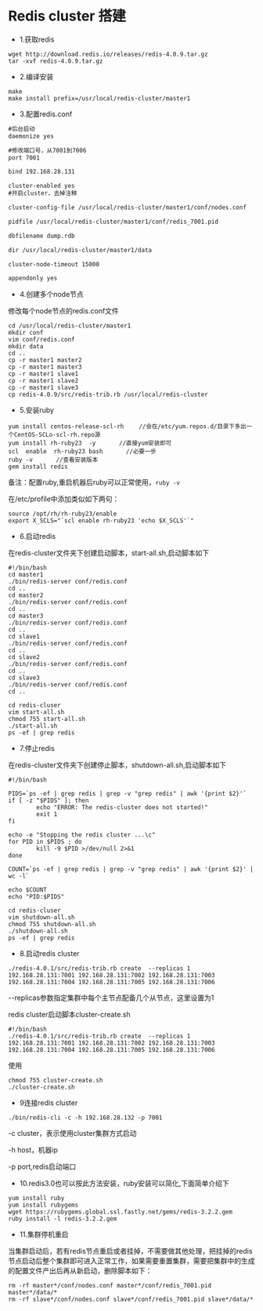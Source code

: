 # Redis cluster 搭建
- 1.获取redis
``` shell
wget http://download.redis.io/releases/redis-4.0.9.tar.gz
tar -xvf redis-4.0.9.tar.gz
```

- 2.编译安装
```shell
make 
make install prefix=/usr/local/redis-cluster/master1
```

- 3.配置redis.conf
```xml
#后台启动
daemonize yes

#修改端口号，从7001到7006
port 7001

bind 192.168.28.131

cluster-enabled yes
#开启cluster，去掉注释

cluster-config-file /usr/local/redis-cluster/master1/conf/nodes.conf

pidfile /usr/local/redis-cluster/master1/conf/redis_7001.pid

dbfilename dump.rdb

dir /usr/local/redis-cluster/master1/data

cluster-node-timeout 15000

appendonly yes
```

- 4.创建多个node节点

修改每个node节点的redis.conf文件
```shell
cd /usr/local/redis-cluster/master1
mkdir conf
vim conf/redis.conf
mkdir data
cd ..
cp -r master1 master2
cp -r master1 master3
cp -r master1 slave1
cp -r master1 slave2
cp -r master1 slave3
cp redis-4.0.9/src/redis-trib.rb /usr/local/redis-cluster
```

- 5.安装ruby
```shell
yum install centos-release-scl-rh 　　//会在/etc/yum.repos.d/目录下多出一个CentOS-SCLo-scl-rh.repo源
yum install rh-ruby23  -y　　　　//直接yum安装即可
scl  enable  rh-ruby23 bash　　　　//必要一步
ruby -v　　　　//查看安装版本
gem install redis
```
备注：配置ruby,重启机器后ruby可以正常使用，`ruby -v`

在/etc/profile中添加类似如下两句：
```shell
source /opt/rh/rh-ruby23/enable
export X_SCLS="`scl enable rh-ruby23 'echo $X_SCLS'`"
```

- 6.启动redis

在redis-cluster文件夹下创建启动脚本，start-all.sh,启动脚本如下
```shell
#!/bin/bash
cd master1
./bin/redis-server conf/redis.conf
cd ..
cd master2
./bin/redis-server conf/redis.conf
cd ..
cd master3
./bin/redis-server conf/redis.conf
cd ..
cd slave1
./bin/redis-server conf/redis.conf
cd ..
cd slave2
./bin/redis-server conf/redis.conf
cd ..
cd slave3
./bin/redis-server conf/redis.conf
cd ..
```

```shell
cd redis-cluser
vim start-all.sh
chmod 755 start-all.sh
./start-all.sh
ps -ef | grep redis
```

- 7.停止redis

在redis-cluster文件夹下创建停止脚本，shutdown-all.sh,启动脚本如下
```shell
#!/bin/bash

PIDS=`ps -ef | grep redis | grep -v "grep redis" | awk '{print $2}'`
if [ -z "$PIDS" ]; then
        echo "ERROR: The redis-cluster does not started!"
        exit 1
fi

echo -e "Stopping the redis cluster ...\c"
for PID in $PIDS ; do
        kill -9 $PID >/dev/null 2>&1
done

COUNT=`ps -ef | grep redis | grep -v "grep redis" | awk '{print $2}' | wc -l`

echo $COUNT
echo "PID:$PIDS"
```

```shell
cd redis-cluser
vim shutdown-all.sh
chmod 755 shutdown-all.sh
./shutdown-all.sh
ps -ef | grep redis
```

- 8.启动redis cluster
```shell
./redis-4.0.1/src/redis-trib.rb create  --replicas 1 192.168.28.131:7001 192.168.28.131:7002 192.168.28.131:7003 192.168.28.131:7004 192.168.28.131:7005 192.168.28.131:7006
```
--replicas参数指定集群中每个主节点配备几个从节点，这里设置为1

redis cluster启动脚本cluster-create.sh
```shell
#!/bin/bash
./redis-4.0.1/src/redis-trib.rb create  --replicas 1 192.168.28.131:7001 192.168.28.131:7002 192.168.28.131:7003 192.168.28.131:7004 192.168.28.131:7005 192.168.28.131:7006
```
使用
```shell
chmod 755 cluster-create.sh
./cluster-create.sh
```

- 9连接redis cluster
```shell
./bin/redis-cli -c -h 192.168.28.132 -p 7001
```
-c cluster，表示使用cluster集群方式启动

-h host，机器ip

-p port,redis启动端口

- 10.redis3.0也可以按此方法安装，ruby安装可以简化,下面简单介绍下
```shell
yum install ruby
yum install rubygems
wget https://rubygems.global.ssl.fastly.net/gems/redis-3.2.2.gem
ruby install -l redis-3.2.2.gem
```

- 11.集群停机重启

当集群启动后，若有redis节点重启或者挂掉，不需要做其他处理，把挂掉的redis节点启动后整个集群即可进入正常工作，如果需要重置集群，需要把集群中的生成的配置文件产出后再从新启动，删除脚本如下：
```shell
rm -rf master*/conf/nodes.conf master*/conf/redis_7001.pid master*/data/*
rm -rf slave*/conf/nodes.conf slave*/conf/redis_7001.pid slave*/data/*
```

